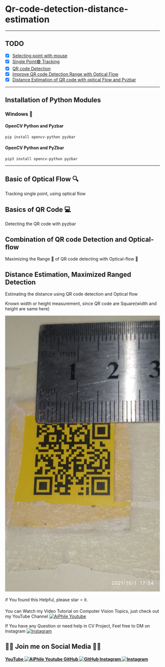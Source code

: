 <!-- '''
-------------------------------------------
-    Author: Asadullah Dal                -
-    =============================        -
-    Company Name: AiPhile                -
-    =============================        -
-    Purpose : Youtube Channel            -
-    ============================         -
-    Link: https://youtube.com/c/aiphile  -
-------------------------------------------
''' -->

# Qr-code-detection-distance-estimation

---

## TODO

- [x] [Selecting point with mouse](https://www.youtube.com/watch?v=VUTJeDl-ar8&t=283s)
- [x] [Single Point🟢 Tracking](https://www.youtube.com/watch?v=VUTJeDl-ar8&t=770s)
- [x] [QR code Detection](https://www.youtube.com/watch?v=VUTJeDl-ar8&t=1188s)
- [x] [Improve QR code Detection Range with Optical Flow](https://www.youtube.com/watch?v=VUTJeDl-ar8&t=1647s)
- [x] [Distance Estimation of QR code with optical Flow and Pyzbar](https://www.youtube.com/watch?v=VUTJeDl-ar8&t=2120s)

---

## Installation of Python Modules

### Windows 💠

#### OpenCV Python and Pyzbar

```
pip install opencv-python pyzbar
```

#### OpenCV Python and PyZbar

```
pip3 install opencv-python pyzbar
```

---

## Basic of Optical Flow 🔍

Tracking single point, using optical flow

## Basics of QR Code 💻

Detecting the QR code with pyzbar

## Combination of QR code Detection and Optical-flow

Maximizing the Range 🐎 of QR code detecting with Optical-flow 🔎

## Distance Estimation, Maximized Ranged Detection  

Estimating the distance using QR code detection and Optical flow

Known width or height measurement, since QR code are Square(width and height are same here)

![orginal image ](images/IMG_20211001_175418_1.jpg)

if You found this Helpful, please star :star: it.

You can Watch my Video Tutorial on Computer Vision Topics, just check out my YouTube Channel <a href="https://www.youtube.com/c/aiphile">  <img alt="AiPhile Youtube" src="https://user-images.githubusercontent.com/66181793/131223988-882d53a0-4882-468f-9bd7-46b46466baae.png"  width="20"> </a>

If You have any Question or need help in CV Project, Feel free to DM on Instagram  <a href="https://www.instagram.com/aiphile17/">  <img alt="Instagram" src="https://user-images.githubusercontent.com/66181793/131223931-32d84c10-88b4-4cd6-8eb8-89f06c3b5b51.png"  width="20"> </a>

## 💚🖤 Join me on Social Media 💚🖤

<h4><a href="https://www.youtube.com/c/aiphile"> YouTube <img alt="AiPhile Youtube" src="https://user-images.githubusercontent.com/66181793/131223988-882d53a0-4882-468f-9bd7-46b46466baae.png"  width="35"> </a>
 <a href="https://github.com/Asadullah-Dal17">  GitHub  <img alt="GitHub" src="https://user-images.githubusercontent.com/66181793/131223930-9fd2bfc7-9c43-465d-a057-55f3292f3b2b.png"  width="35"> </a>
  <a href="https://www.instagram.com/aiphile17/">   Instagram <img alt="Instagram" src="https://user-images.githubusercontent.com/66181793/131223931-32d84c10-88b4-4cd6-8eb8-89f06c3b5b51.png"  width="35"> </a> </h4>
